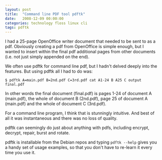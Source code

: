 ```yaml
---
layout: post
title:  "Command line PDF tool pdftk"
date:   2008-12-09 00:00:00
categories: technology floss linux cli
tags: pdftk
---
```


I had a 25-page OpenOffice writer document that needed to be sent to as a pdf.  Obviously creating a pdf from OpenOffice is simple enough, but I wanted to insert within the final pdf additional pages from other documents (i.e. not just simply appended on the end).

We often use pdftk for command line pdf, but I hadn't delved deeply into the features.  But using pdftk all I had to do was:

    $ pdftk A=main.pdf B=2nd.pdf C=3rd.pdf cat A1-24 B A25 C output final.pdf

In other words the final document (final.pdf) is pages 1-24 of document A (main.pdf), the whole of document B (2nd.pdf), page 25 of document A (main.pdf) and the whole of document C (3rd.pdf).

For a command line program, I think that is stunningly intuitive.  And best of all it was instantaneous and there was no loss of quality.

pdftk can seemingly do just about anything with pdfs, including encrypt, decrypt, repair, burst and rotate.

pdftk is installable from the Debian repos and typing `pdftk --help` gives you a handy set of usage examples, so that you don't have to re-learn it every time you use it.
